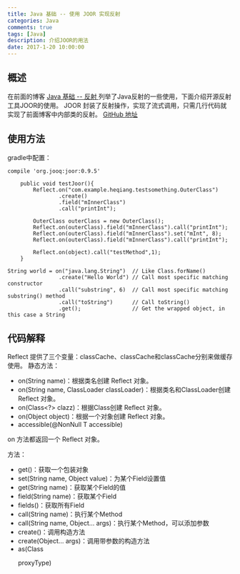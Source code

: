 ```yaml
---
title: Java 基础 -- 使用 JOOR 实现反射 
categories: Java
comments: true
tags: [Java]
description: 介绍JOOR的用法
date: 2017-1-20 10:00:00
---
```


## 概述

在前面的博客 [Java 基础 -- 反射 ](http://www.heqiangfly.com/2014/11/02/java-basic-reflect/) 列举了Java反射的一些使用，下面介绍开源反射工具JOOR的使用。
JOOR 封装了反射操作，实现了流式调用，只需几行代码就实现了前面博客中内部类的反射。
[GitHub 地址](https://github.com/jOOQ/jOOR)


## 使用方法

gradle中配置：

```
compile 'org.jooq:joor:0.9.5'
```

```
    public void testJoor(){
        Reflect.on("com.example.heqiang.testsomething.OuterClass")
                .create()
                .field("mInnerClass")
                .call("printInt");

        OuterClass outerClass = new OuterClass();
        Reflect.on(outerClass).field("mInnerClass").call("printInt");
        Reflect.on(outerClass).field("mInnerClass").set("mInt", 8);
        Reflect.on(outerClass).field("mInnerClass").call("printInt");
        
        Reflect.on(object).call("testMethod",1);
    }
```

```
String world = on("java.lang.String")  // Like Class.forName()
                .create("Hello World") // Call most specific matching constructor
                .call("substring", 6)  // Call most specific matching substring() method
                .call("toString")      // Call toString()
                .get();                // Get the wrapped object, in this case a String
```

## 代码解释

Reflect 提供了三个变量：classCache、classCache和classCache分别来做缓存使用。
静态方法：

 - on(String name)：根据类名创建 Reflect 对象。
 - on(String name, ClassLoader classLoader)：根据类名和ClassLoader创建 Reflect 对象。
 - on(Class<?> clazz)：根据Class创建 Reflect 对象。
 - on(Object object)：根据一个对象创建 Reflect 对象。
 - accessible(@NonNull T accessible)

on 方法都返回一个 Reflect 对象。

方法：

 - get()：获取一个包装对象
 - set(String name, Object value)：为某个Field设置值
 - get(String name)：获取某个Field的值
 - field(String name)：获取某个Field
 - fields()：获取所有Field
 - call(String name)：执行某个Method
 - call(String name, Object... args)：执行某个Method，可以添加参数
 - create()：调用构造方法
 - create(Object... args)：调用带参数的构造方法
 - as(Class<P> proxyType)